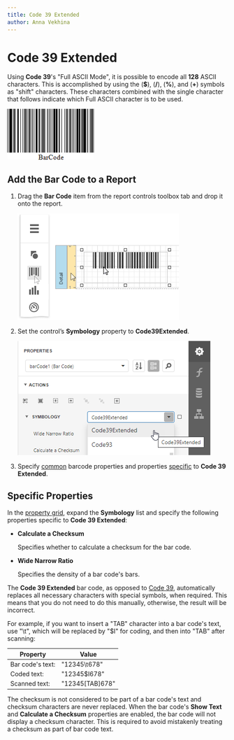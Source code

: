 ```yaml
---
title: Code 39 Extended
author: Anna Vekhina
---
```

# Code 39 Extended

Using **Code 39**'s "Full ASCII Mode", it is possible to encode all **128** ASCII characters. This is accomplished by using the (**$**), (**/**), (**%**), and (**&#0043;**) symbols as "shift" characters. These characters combined with the single character that follows indicate which Full ASCII character is to be used.

![](../../../../images/eurd-web-bar-code-code-39-extended.png)

## Add the Bar Code to a Report

1. Drag the **Bar Code** item from the report controls toolbox tab and drop it onto the report. 

    ![](../../../../images/eurd-web-add-bar-code-to-report.png)

2. Set the control’s **Symbology** property to **Code39Extended**. 

    ![](../../../../images/code-39-extended-in-designer.png)

3. Specify [common](add-bar-codes-to-a-report.md) barcode properties and properties [specific](#specific-properties) to **Code 39 Extended**.

## Specific Properties

In the [property grid](../../report-designer-tools/ui-panels/properties-panel.md), expand the **Symbology** list and specify the following properties specific to **Code 39 Extended**:

* **Calculate a Checksum**

    Specifies whether to calculate a checksum for the bar code.

* **Wide Narrow Ratio**

    Specifies the density of a bar code's bars.

The **Code 39 Extended** bar code, as opposed to [Code 39](code-39-usd-3.md), automatically replaces all necessary characters with special symbols, when required. This means that you do not need to do this manually, otherwise, the result will be incorrect.

For example, if you want to insert a "TAB" character into a bar code's text, use "\t", which will be replaced by "$I" for coding, and then into "TAB" after scanning:

| Property | Value |
|---|---|
| Bar code's text: | "12345\t678" |
| Coded text: | "12345$I678" |
| Scanned text: | "12345[TAB]678" |

The checksum is not considered to be part of a bar code's text and checksum characters are never replaced. When the bar code's **Show Text** and **Calculate a Checksum** properties are enabled, the bar code will not display a checksum character. This is required to avoid mistakenly treating a checksum as part of bar code text.